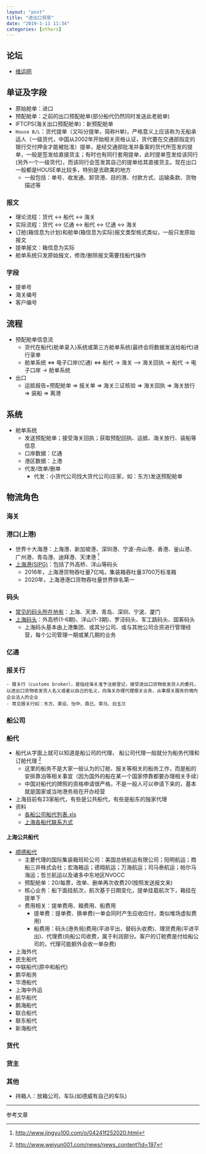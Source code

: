 ```yaml
---
layout: "post"
title: "进出口贸易"
date: "2019‎-‎1‎-‎11‎ ‏‎11:34"
categories: [others]
---
```


## 论坛

- [维运网](http://www.weiyun001.com/)

## 单证及字段

- 原始舱单：进口
- 预配舱单：之前的出口预配舱单(部分船代仍然同时发送此老舱单)
- IFTCPS(海关出口预配舱单)：新预配舱单
- `House B/L`：货代提单（又叫分提单，简称H单)，严格意义上应该称为无船承运人（一级货代，中国从2002年开始相关资格认证，货代要在交通部指定的银行交付押金才能被批准）提单，是经交通部批准并备案的货代所签发的提单，一般是签发给直接货主；有时也有同行套用提单，此时提单签发给该同行(另外一个一级货代)，而该同行会签发其自己的提单给其直接货主。现在出口一般都是HOUSE单比较多，特别是去欧美的地方
    - 一般包括：单号、收发通、卸货港、目的港、付款方式、运输条款、货物描述等

### 报文

- 理论流程：货代 <-> 船代 <-> 海关
- 实际流程：货代 <-> 亿通 <-> 船代 <-> 亿通 <-> 海关
- 订舱(箱信息为计划)和舱单(箱信息为实际)报文类型格式类似，一般只发原始报文
- 提单报文：箱信息为实际
- 舱单系统只发原始报文，修改/删除报文需要找船代操作

### 字段

- 提单号
- 海关编号
- 客户编号

## 流程

- 预配舱单信息流
    - 货代在船代(舱单录入)系统或第三方舱单系统(最终会将数据发送给船代)进行录单
    - 舱单系统 <=> 电子口岸(亿通) <=> 船代 -> 海关 --> 海关回执 -> 船代 -> 电子口岸 -> 舱单系统
- 出口
    - 运抵报告+预配舱单 => 报关单 => 海关三证核验 => 海关回执 => 海关放行 => 装船 => 离港

## 系统

- 舱单系统
    - 发送预配舱单；接受海关回执；获取预配回执、运抵、海关放行、装船等信息
    - 口岸数据：亿通
    - 港区数据：上港
    - 代发/改单/删单
        - 代发：小货代公司找大货代公司(庄家，如：东方)发送预配舱单

## 物流角色

### 海关

### 港口(上港)

- 世界十大海港：上海港、新加坡港、深圳港、宁波-舟山港、香港、釜山港、广州港、青岛港、迪拜港、天津港 [^2]
- [上海港(SIPG)](https://baike.baidu.com/item/%E4%B8%8A%E6%B5%B7%E6%B8%AF/2296018)：包括了外高桥、洋山等码头
    - 2016年，上海港货物吞吐量7亿吨，集装箱吞吐量3700万标准箱
    - 2020年，上海港港口货物吞吐量世界排名第一

### 码头

- [常见的码头所在地有](http://www.weiyun001.com/Track/port_track.html)：上海、天津、青岛、深圳、宁波、厦门
- [上海码头](http://www.weiyun001.com/news/news_content?id=192)：外高桥(1-6期)、洋山(1-3期)、罗泾码头、军工路码头、国客码头
    - 上海码头基本由上港集团、或其分公司、或与其他公司合资进行管理经营，每个公司管理一期或某几期的业务

### 亿通

### 报关行
    
    - 报关行（customs broker），是指经海关准予注册登记，接受进出口货物收发货人的委托，以进出口货物收发货人名义或者以自己的名义，向海关办理代理报关业务，从事报关服务的境内企业法人的企业
    - 常见报关行如：东方、美设、怡中、鼎已、荣马、白玉兰

### 船公司

### 船代

- 船代从字面上就可以知道是船公司的代理， 船公司代理一般就分为船务代理和订舱代理 [^1]
    - 这里的船务不是大家一般认为的订舱、报关等相关的船务工作，而是船的安排靠泊等相关事宜（因为国外的船在某一个国家停靠都要办理相关手续）
    - 中国对船代的牌照的资格申请很严格，不是一般人可以申请下来的，基本就是国家或当地港务局在开办经营
- 上海目前有23家船代，有些是公共船代，有些是船东的独家代理
- 资料
    - [各船公司船代列表.xls](https://wenku.baidu.com/view/dc35cad003020740be1e650e52ea551810a6c9b8.html)
    - [上海各船代联系方式](https://www.doc88.com/p-581672587618.html)

#### 上海公共船代

- [顺德船代](http://sun-dial.com/sundial/control/introduction)
    - 主要代理的国际集装箱班轮公司：美国总统航运有限公司；阳明航运；商船三井株式会社；宏海箱运；德翔航运；万海航运；司马泰航运；帕尔马海运；哲兰航运以及诸多中东地区NVOCC
    - 预配舱单：20/每票，改单、删单再次收费20(按照发送报文来)
    - 核心业务：船下面挂航次，航次基于日期变化，提单挂载航次下，箱挂在提单下
    - 费用相关：提单费用、箱费用、船费用
        - 提单费：提单费、换单费(一单会同时产生应收应付，类似堆场虚拟费用)
        - 船费用：码头(港务局)费用(平进平出，替码头收费)、理货费用(平进平出)、代理费(向船公司收费，属于利润部分。客户的订舱费是付给船公司的，代理可能额外会收一单杂费)
- 上海外代
- 民生船代
- 中联船代(原中和船代)
- 鹏华船务
- 华港船代
- 上海中外运
- 航华船代
- 鹏海船代
- 联合船代
- 联东船代
- 新海船代

### 货代

### 货主

### 其他

- 持箱人：放箱公司、车队(如德威有自己的车队)















---

参考文章

[^1]: http://www.weiyun001.com/news/news_content?id=197
[^2]: http://www.jingyu100.com/o/04241f252020.html

